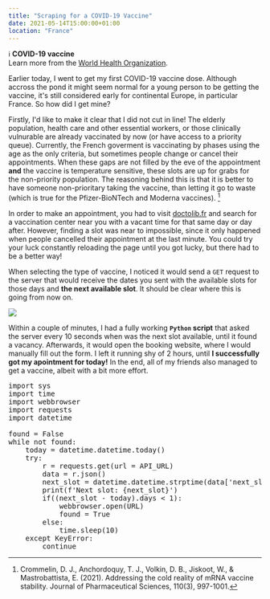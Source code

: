 ```yaml
---
title: "Scraping for a COVID-19 Vaccine"
date: 2021-05-14T15:00:00+01:00
location: "France"
---
```


<div class="info">

ℹ️ **COVID-19 vaccine**<br/>
Learn more from the [World Health Organization](https://www.who.int/emergencies/diseases/novel-coronavirus-2019/covid-19-vaccines).

</div>

Earlier today, I went to get my first COVID-19 vaccine dose. Although accross the pond it might seem normal for a young person to be getting the vaccine, it's still considered early for continental Europe, in particular France. So how did I get mine?

Firstly, I'd like to make it clear that I did not cut in line! The elderly population, health care and other essential workers, or those clinically vulnurable are already vaccinated by now (or have access to a priority queue). Currently, the French goverment is vaccinating by phases using the age as the only criteria, but sometimes people change or cancel their appointments. When these gaps are not filled by the eve of the appointment **and** the vaccine is temperature sensitive, these slots are up for grabs for the non-priority population. The reasoning behind this is that it is better to have someone non-prioritary taking the vaccine, than letting it go to waste (which is true for the Pfizer-BioNTech and Moderna vaccines). [^1]

[^1]: Crommelin, D. J., Anchordoquy, T. J., Volkin, D. B., Jiskoot, W., & Mastrobattista, E. (2021). Addressing the cold reality of mRNA vaccine stability. Journal of Pharmaceutical Sciences, 110(3), 997-1001.

In order to make an appointment, you had to visit [doctolib.fr](https://www.doctolib.fr/) and search for a vaccination center near you with a vacant time for that same day or day after. However, finding a slot was near to impossible, since it only happened when people cancelled their appointment at the last minute. You could try your luck constantly reloading the page until you got lucky, but there had to be a better way!

When selecting the type of vaccine, I noticed it would send a `GET` request to the server that would receive the dates you sent with the available slots for those days and **the next available slot**. It should be clear where this is going from now on.

![](/image/schedule_vaccine_covid.png)

Within a couple of minutes, I had a fully working **`Python` script** that asked the server every 10 seconds when was the next slot available, until it found a vacancy. Afterwards, it would open the booking website, where I would manually fill out the form. I left it running shy of 2 hours, until **I successfully got my apointment for today!** In the end, all of my friends also managed to get a vaccine, albeit with a bit more effort.

<pre>
import sys
import time
import webbrowser
import requests
import datetime

found = False
while not found:
    today = datetime.datetime.today()
    try:
        r = requests.get(url = API_URL)
        data = r.json()
        next_slot = datetime.datetime.strptime(data['next_slot'], '%Y-%m-%d')
        print(f'Next slot: {next_slot}')
        if((next_slot - today).days < 1):
            webbrowser.open(URL)
            found = True
        else:
            time.sleep(10)
    except KeyError:
        continue
</pre>